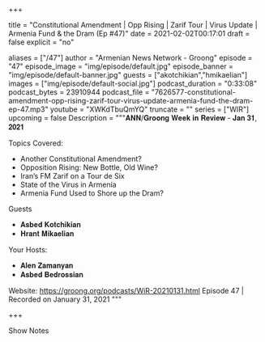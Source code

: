 
+++

title = "Constitutional Amendment | Opp Rising | Zarif Tour | Virus Update | Armenia Fund & the Dram (Ep #47)"
date = 2021-02-02T00:17:01
draft = false
explicit = "no"

aliases = ["/47"]
author = "Armenian News Network - Groong"
episode = "47"
episode_image = "img/episode/default.jpg"
episode_banner = "img/episode/default-banner.jpg"
guests = ["akotchikian","hmikaelian"]
images = ["img/episode/default-social.jpg"]
podcast_duration = "0:33:08"
podcast_bytes = 23910944
podcast_file = "7626577-constitutional-amendment-opp-rising-zarif-tour-virus-update-armenia-fund-the-dram-ep-47.mp3"
youtube = "XWKdTbuQmYQ"
truncate = ""
series = ["WIR"]
upcoming = false
Description = """𝐀𝐍𝐍/𝐆𝐫𝐨𝐨𝐧𝐠 𝐖𝐞𝐞𝐤 𝐢𝐧 𝐑𝐞𝐯𝐢𝐞𝐰 - 𝐉𝐚𝐧 𝟑𝟏, 𝟐𝟎𝟐𝟏

Topics Covered:
- Another Constitutional Amendment?
- Opposition Rising: New Bottle, Old Wine?
- Iran’s FM Zarif on a Tour de Six
- State of the Virus in Armenia
- Armenia Fund Used to Shore up the Dram?

Guests
- 𝐀𝐬𝐛𝐞𝐝 𝐊𝐨𝐭𝐜𝐡𝐢𝐤𝐢𝐚𝐧
- 𝐇𝐫𝐚𝐧𝐭 𝐌𝐢𝐤𝐚𝐞𝐥𝐢𝐚𝐧

Your Hosts:
- 𝐀𝐥𝐞𝐧 𝐙𝐚𝐦𝐚𝐧𝐲𝐚𝐧
- 𝐀𝐬𝐛𝐞𝐝 𝐁𝐞𝐝𝐫𝐨𝐬𝐬𝐢𝐚𝐧

Website: https://groong.org/podcasts/WiR-20210131.html
Episode 47 | Recorded on January 31, 2021
"""

+++

Show Notes

